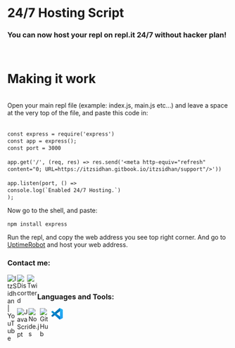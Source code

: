 # 24/7 Hosting Script
### You can now host your repl on repl.it 24/7 without hacker plan!
<br>

# Making it work

<br>
Open your main repl file (example: index.js, main.js etc...) and leave a space at the very top of the file, and paste this code in:
<br>
</br>

```
const express = require('express')
const app = express();
const port = 3000

app.get('/', (req, res) => res.send('<meta http-equiv="refresh" content="0; URL=https://itzsidhan.gitbook.io/itzsidhan/support"/>'))

app.listen(port, () =>
console.log(`Enabled 24/7 Hosting.`)
);
```

Now go to the shell, and paste:

```
npm install express
```

Run the repl, and copy the web address you see top right corner. And go to [UptimeRobot](https://uptimerobot.com/) and host your web address.

### Contact me: 

[<img align="left" alt="ItzSidhan | YouTube" width="22px" src="https://cdn4.iconfinder.com/data/icons/logos-and-brands/512/395_Youtube_logo-128.png" />](https://bit.ly/ItzSidhanYT)
<a href="https://dsc.gg/itzsidhan">
  <img align="left" alt="Discord" width="23px" src="https://raw.githubusercontent.com/peterthehan/peterthehan/master/assets/discord.svg" />
</a>
<a href="https://twitter.com/ItzSidhan">
  <img align="left" alt="Twitter" width="23px" src="https://raw.githubusercontent.com/peterthehan/peterthehan/master/assets/twitter.svg" />
</a>

</br>

### Languages and Tools: 

[<img align="left" alt="JavaScript" width="26px" src="https://cdn4.iconfinder.com/data/icons/logos-and-brands/512/187_Js_logo_logos-128.png" />](https://www.javascript.com/)
[<img align="left" alt="Node.js" width="26px" src="https://cdn4.iconfinder.com/data/icons/logos-and-brands/512/233_Node_Js_logo-128.png" />](https://nodejs.org/en/)
[<img align="left" alt="GitHub" width="26px" src="https://cdn4.iconfinder.com/data/icons/socialcones/508/Github-128.png" />](https://github.com/)
[<img align="left" alt="Visual Studio Code" width="26px" src="https://raw.githubusercontent.com/github/explore/80688e429a7d4ef2fca1e82350fe8e3517d3494d/topics/visual-studio-code/visual-studio-code.png" />](https://code.visualstudio.com/)
<br />
<br />
